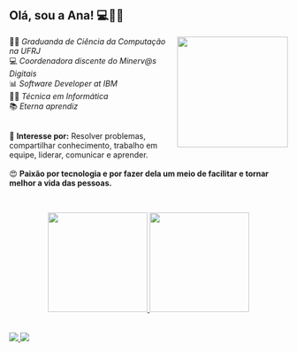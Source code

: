 ## Olá, sou a Ana! 💻:woman_office_worker:
<div>
<img align='right' src="https://media.giphy.com/media/YPQ62IX4xd60xJDaBu/giphy.gif" width="200" heigth="200">

:woman_student: *Graduanda de Ciência da Computação na UFRJ*  
💻 *Coordenadora discente do Minerv@s Digitais*  
:bar_chart: *Software Developer at IBM*  
:woman_technologist: *Técnica em Informática*  
:books: *Eterna aprendiz*  
<br>

:dart: **Interesse por:** Resolver problemas, compartilhar conhecimento, trabalho em equipe, liderar, comunicar e aprender.
<br>
  <br>
:heart_eyes: **Paixão por tecnologia e por fazer dela um meio de facilitar e tornar melhor a vida das pessoas.**
</div>

&nbsp;
  &nbsp;
  
  <div align="center">
  <a href="https://github.com/acrds">
  <img height="180em" src="https://github-readme-stats.vercel.app/api?username=acrds&show_icons=true&theme=radical&include_all_commits=true&count_private=true"/>
  <img height="180em" src="https://github-readme-stats.vercel.app/api/top-langs/?username=acrds&layout=compact&langs_count=7&theme=radical"/>
</div>
  <br>
  <br>
  
<a href = "mailto:anasantos.rds@outlook.com">
  <img src="https://img.shields.io/badge/Microsoft_Outlook-0078D4?style=for-the-badge&logo=microsoft-outlook&logoColor=white">
</a>

<a href="https://www.linkedin.com/in/acrds">
  <img src="https://img.shields.io/badge/-LinkedIn-%230077B5?style=for-the-badge&logo=linkedin&logoColor=white">
</a> 
  

